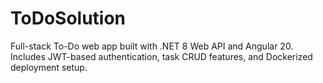 # ToDoSolution
Full-stack To-Do web app built with .NET 8 Web API and Angular 20. Includes JWT-based authentication, task CRUD features, and Dockerized deployment setup.
